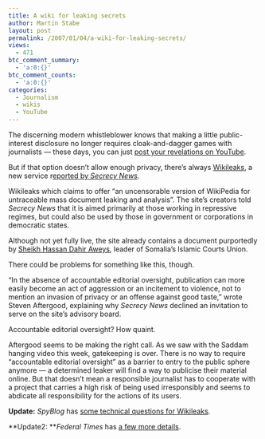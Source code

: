 ```yaml
---
title: A wiki for leaking secrets
author: Martin Stabe
layout: post
permalink: /2007/01/04/a-wiki-for-leaking-secrets/
views:
  - 471
btc_comment_summary:
  - 'a:0:{}'
btc_comment_counts:
  - 'a:0:{}'
categories:
  - Journalism
  - wikis
  - YouTube
---
```

The discerning modern whistleblower knows that making a little public-interest disclosure no longer requires cloak-and-dagger games with journalists — these days, you can just [post your revelations on YouTube][1].

But if that option doesn&#8217;t allow enough privacy, there&#8217;s always [Wikileaks][2], a new service r[eported by ][3]*[Secrecy News][3].*

Wikileaks which claims to offer &#8220;an uncensorable version of WikiPedia for untraceable mass document leaking and analysis&#8221;. The site&#8217;s creators told *Secrecy News* that it is aimed primarily at those working in repressive regimes, but could also be used by those in government or corporations in democratic states.

Although not yet fully live, the site already contains a document purportedly by [Sheikh Hassan Dahir Aweys][4], leader of Somalia&#8217;s Islamic Courts Union.

There could be problems for something like this, though.

&#8220;In the absence of accountable editorial oversight, publication can more easily become an act of aggression or an incitement to violence, not to mention an invasion of privacy or an offense against good taste,&#8221; wrote Steven Aftergood, explaining why *Secrecy News* declined an invitation to serve on the site&#8217;s advisory board.

Accountable editorial oversight? How quaint.

Aftergood seems to be making the right call. As we saw with the Saddam hanging video this week, gatekeeping is over. There is no way to require &#8220;accountable editorial oversight&#8221; as a barrier to entry to the public sphere anymore — a determined leaker will find a way to publicise their material online. But that doesn&#8217;t mean a responsible journalist has to cooperate with a project that carries a high risk of being used irresponsibly and seems to abdicate all responsibility for the actions of its users.

**Update:** *SpyBlog* has [some technical questions for Wikileaks][5].

**Update2: ***Federal Times* has [a few more details][6].

 [1]: http://www.pressgazette.co.uk/blog/2006/09/01/whistleblowing-on-youtube/
 [2]: http://www.wikileaks.org/
 [3]: http://www.fas.org/blog/secrecy/2007/01/wikileaks_and_untraceable_docu.html
 [4]: http://en.wikipedia.org/wiki/Hassan_Dahir_Aweys
 [5]: http://p10.hostingprod.com/@spyblog.org.uk/blog/2007/01/is_wikileaksorg_the_right_idea_for_a_whistleblowing_website.html
 [6]: http://federaltimes.com/index.php?S=2460843